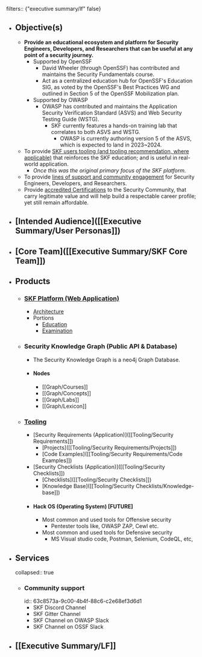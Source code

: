 filters:: {"executive summary/lf" false}

- ## Objective(s)
	- **Provide an educational ecosystem and platform for Security Engineers, Developers, and Researchers that can be useful at any point of a security journey.**
		- Supported by OpenSSF
			- David Wheeler (through OpenSSF) has contributed and maintains the Security Fundamentals course.
			- Act as a centralized education hub for OpenSSF's Education SIG, as voted by the OpenSSF's Best Practices WG and outlined in Section 5 of the OpenSSF Mobilization plan.
		- Supported by OWASP
			- OWASP has contributed and maintains the Application Security Verification Standard (ASVS) and Web Security Testing Guide (WSTG).
				- SKF currently features a hands-on training lab that correlates to both ASVS and WSTG.
					- OWASP is currently authoring version 5 of the ASVS, which is expected to land in 2023~2024.
	- To provide [SKF users tooling (and tooling recommendation, where applicable)]([[Tooling]]) that reinforces the SKF education; and is useful in real-world application.
		- *Once this was the original primary focus of the SKF platform.*
	- To provide [lines of support and community engagement](((63c8573a-9c00-4b4f-88c6-c2e68ef3d6d1))) for Security Engineers, Developers, and Researchers.
	- Provide [accredited Certifications]([[Platform/Portions/Examination]]) to the Security Community, that carry legitimate value and will help build a respectable career profile; yet still remain affordable.
- ## [Intended Audience]([[Executive Summary/User Personas]])
- ## [Core Team]([[Executive Summary/SKF Core Team]])
- ## Products
	- ### [SKF Platform  (Web Application)]([[Platform]])
		- [Architecture]([[Platform/Architecture]])
		- Portions
			- [Education]([[Platform/Portions/Education]])
			- [Examination]([[Platform/Portions/Examination]])
	- ### Security Knowledge Graph (Public API & Database)
		- The Security Knowledge Graph is a neo4j Graph Database.
		- #### Nodes
			- [[Graph/Courses]]
			- [[Graph/Concepts]]
			- [[Graph/Labs]]
			- [[Graph/Lexicon]]
	- ### [Tooling]([[Tooling]])
		- [Security Requirements (Application)]([[Tooling/Security Requirements]])
			- [Projects]([[Tooling/Security Requirements/Projects]])
			- [Code Examples]([[Tooling/Security Requirements/Code Examples]])
		- [Security Checklists (Application)]([[Tooling/Security Checklists]])
			- [Checklists]([[Tooling/Security Checklists]])
			- [Knowledge Base]([[Tooling/Security Checklists/Knowledge-base]])
		- #### Hack OS (Operating System) [FUTURE]
			- Most common and used tools for Offensive security
				- Pentester tools like, OWASP ZAP, Cewl etc.
			- Most common and used tools for Defensive security
				- MS Visual studio code, Postman, Selenium, CodeQL, etc,
- ## Services
  collapsed:: true
	- ### Community support
	  id:: 63c8573a-9c00-4b4f-88c6-c2e68ef3d6d1
		- SKF Discord Channel
		- SKF Gitter Channel
		- SKF Channel on OWASP Slack
		- SKF Channel on OSSF Slack
- ## [[Executive Summary/LF]]